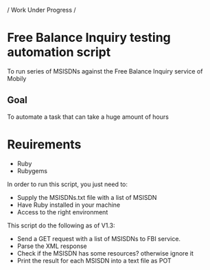 / Work Under Progress /

# Free Balance Inquiry testing automation script
To run series of MSISDNs against the Free Balance Inquiry service of Mobily

## Goal
To automate a task that can take a huge amount of hours

# Reuirements
* Ruby
* Rubygems

In order to run this script, you just need to:
* Supply the MSISDNs.txt file with a list of MSISDN
* Have Ruby installed in your machine
* Access to the right environment

This script do the following as of V1.3:
* Send a GET request with a list of MSISDNs to FBI service.
* Parse the XML response
* Check if the MSISDN has some resources? otherwise ignore it
* Print the result for each MSISDN into a text file as POT